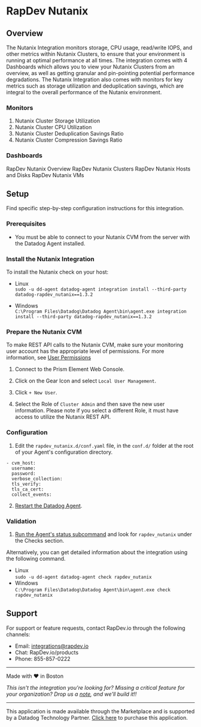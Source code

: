 # RapDev Nutanix

## Overview
The Nutanix Integration monitors storage, CPU usage, read/write IOPS, and other metrics within Nutanix Clusters, to ensure that your environment is running at optimal performance at all times. The integration comes with 4 Dashboards which allows you to view your Nutanix Clusters from an overview, as well as getting granular and pin-pointing potential performance degradations. The Nutanix Integration also comes with monitors for key metrics such as storage utilization and deduplication savings, which are integral to the overall performance of the Nutanix environment.

### Monitors

1. Nutanix Cluster Storage Utilization
2. Nutanix Cluster CPU Utilization
3. Nutanix Cluster Deduplication Savings Ratio
4. Nutanix Cluster Compression Savings Ratio

### Dashboards

RapDev Nutanix Overview
RapDev Nutanix Clusters
RapDev Nutanix Hosts and Disks
RapDev Nutanix VMs
## Setup
Find specific step-by-step configuration instructions for this integration.

### Prerequisites
* You must be able to connect to your Nutanix CVM from the server with the Datadog Agent installed.

### Install the Nutanix Integration
To install the Nutanix check on your host:

- Linux\
`sudo ‐u dd‐agent datadog‐agent integration install --third-party datadog-rapdev_nutanix==1.3.2`

- Windows\
`C:\Program Files\Datadog\Datadog Agent\bin\agent.exe integration install --third-party datadog-rapdev_nutanix==1.3.2`

### Prepare the Nutanix CVM
To make REST API calls to the Nutanix CVM, make sure your monitoring user account has the appropriate level of permissions. For more information, see [User Permissions](https://portal.nutanix.com/page/documents/details?targetId=Web-Console-Guide-Prism-v55:wc-user-create-wc-t.html)

1. Connect to the Prism Element Web Console.

2. Click on the Gear Icon and select `Local User Management`.

3. Click `+ New User`.

4. Select the Role of `Cluster Admin` and then save the new user information. Please note if you select a different Role, it must have access to utilize the Nutanix REST API.

### Configuration

1. Edit the `rapdev_nutanix.d/conf.yaml` file, in the `conf.d/` folder at the root of your Agent's configuration directory.
  ```
  - cvm_host:
    username:
    password:
    verbose_collection:
    tls_verify:
    tls_ca_cert:
    collect_events:
  ```
2. [Restart the Datadog Agent](https://docs.datadoghq.com/agent/guide/agent-commands/?tab=agentv6v7#start-stop-and-restart-the-agent).

### Validation
1. [Run the Agent's status subcommand](https://docs.datadoghq.com/agent/guide/agent-commands/?tab=agentv6v7#agent-information) and look for `rapdev_nutanix` under the Checks section.

Alternatively, you can get detailed information about the integration using the following command.

- Linux\
`sudo ‐u dd‐agent datadog‐agent check rapdev_nutanix`
- Windows\
`C:\Program Files\Datadog\Datadog Agent\bin\agent.exe check rapdev_nutanix`

## Support
For support or feature requests, contact RapDev.io through the following channels:

- Email: integrations@rapdev.io
- Chat: RapDev.io/products
- Phone: 855-857-0222

---
Made with ❤️ in Boston

*This isn't the integration you're looking for? Missing a critical feature for your organization? Drop us a [note](mailto:integrations@rapdev.io), and we'll build it!!*

---
This application is made available through the Marketplace and is supported by a Datadog Technology Partner. [Click here](https://app.datadoghq.com/marketplace/app/rapdev-nutanix/pricing) to purchase this application.
